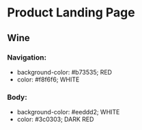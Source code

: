 # Product Landing Page
## Wine

### Navigation:
* background-color: #b73535; RED
* color: #f8f6f6; WHITE

### Body:
* background-color: #eeddd2; WHITE
* color: #3c0303; DARK RED